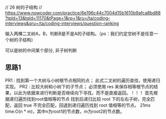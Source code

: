 // 26 树的子结构
// https://www.nowcoder.com/practice/6e196c44c7004d15b1610b9afca8bd88?tpId=13&tqId=11170&tPage=1&rp=1&ru=/ta/coding-interviews&qru=/ta/coding-interviews/question-ranking

输入两棵二叉树A，B，判断B是不是A的子结构。（ps：我们约定空树不是任意一个树的子结构）

可以是树的中间某个部分, 非子树判断


## 思路1
 PR1 : 找到第一个大树与小树根节点相同的点；
 此式二叉树的遍历查找，使用递归实现。
 PR2 : 比较大树和小树下的子节点；
 必须使用 res 来保存相等根节点的结果，以此为依据来进行判断是否继续向下寻找，而不是直接返回。！！！
 首先根据递归遍历找到root值相等的节点
 找到后递归比较 root 下的左右子树，完全匹配，返回 true
 不完全匹配，回退到递归遍历找到 root 值相等的节点。
 21ms
 time:O(n * m)，其中n为root1的节点数，m为root2的节点数。